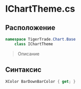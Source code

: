 
# IChartTheme.cs
## Расположение
```csharp
namespace TigerTrade.Chart.Base  
    class IChartTheme
```

> Описание

## Синтаксис
```csharp
XColor BarDownBarColor { get; }
```
